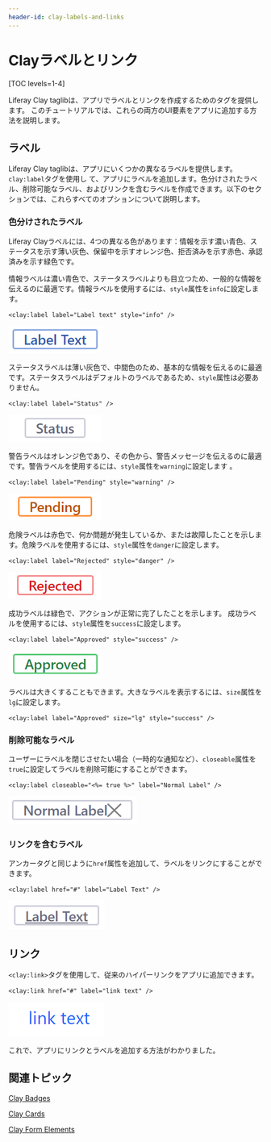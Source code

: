 ```yaml
---
header-id: clay-labels-and-links
---
```


# Clayラベルとリンク

[TOC levels=1-4]

Liferay Clay taglibは、アプリでラベルとリンクを作成するためのタグを提供します。
このチュートリアルでは、これらの両方のUI要素をアプリに追加する方法を説明します。

## ラベル

Liferay Clay taglibは、アプリにいくつかの異なるラベルを提供します。`clay:label`タグを使用し て、アプリにラベルを追加します。色分けされたラベル、削除可能なラベル、およびリンクを含むラベルを作成できます。以下のセクションでは、これらすべてのオプションについて説明します。

### 色分けされたラベル

Liferay Clayラベルには、4つの異なる色があります：情報を示す濃い青色、ステータスを示す薄い灰色、保留中を示すオレンジ色、拒否済みを示す赤色、承認済みを示す緑色です。

情報ラベルは濃い青色で、ステータスラベルよりも目立つため、一般的な情報を伝えるのに最適です。情報ラベルを使用するには、`style`属性を`info`に設定します。

    <clay:label label="Label text" style="info" />

![図1：情報ラベルは一般的な情報を伝えます。](../../../images/clay-taglib-label-info.png)

ステータスラベルは薄い灰色で、中間色のため、基本的な情報を伝えるのに最適です。ステータスラベルはデフォルトのラベルであるため、`style`属性は必要ありません。

    <clay:label label="Status" />

![図2：ステータスラベルは最も目立たず、基本的な情報を表示するのに最適です。](../../../images/clay-taglib-label-status.png)

警告ラベルはオレンジ色であり、その色から、警告メッセージを伝えるのに最適です。警告ラベルを使用するには、`style`属性を`warning`に設定します 。

    <clay:label label="Pending" style="warning" />

![図3：警告ラベルはユーザーに問題を通知しますが、アプリが破損することはありません。](../../../images/clay-taglib-label-warning.png)

危険ラベルは赤色で、何か問題が発生しているか、または故障したことを示します。危険ラベルを使用するには、`style`属性を`danger`に設定します。

    <clay:label label="Rejected" style="danger" />

![図4：危険ラベルは対処しなければならない緊急事態を伝えます。](../../../images/clay-taglib-label-danger.png)

成功ラベルは緑色で、アクションが正常に完了したことを示します。
成功ラベルを使用するには、`style`属性を`success`に設定します。

    <clay:label label="Approved" style="success" />

![図5：成功ラベルは、成功したアクションを示します。](../../../images/clay-taglib-label-success.png)

ラベルは大きくすることもできます。大きなラベルを表示するには、`size`属性を`lg`に設定します。

    <clay:label label="Approved" size="lg" style="success" />

### 削除可能なラベル

ユーザーにラベルを閉じさせたい場合（一時的な通知など）、`closeable`属性を`true`に設定してラベルを削除可能にすることができます。

    <clay:label closeable="<%= true %>" label="Normal Label" />

![図6：ラベルは削除可能です。](../../../images/clay-taglib-label-removable.png)

### リンクを含むラベル

アンカータグと同じように`href`属性を追加して、ラベルをリンクにすることができます。

    <clay:label href="#" label="Label Text" />

![図7：ラベルはリンクにすることもできます。](../../../images/clay-taglib-label-link.png)

## リンク

`<clay:link>`タグを使用して、従来のハイパーリンクをアプリに追加できます。

    <clay:link href="#" label="link text" />

![図8：Clay taglibはリンク要素も提供します。](../../../images/clay-taglib-link.png)

これで、アプリにリンクとラベルを追加する方法がわかりました。

## 関連トピック

[Clay Badges](/docs/7-1/tutorials/-/knowledge_base/t/clay-badges)

[Clay Cards](/docs/7-1/tutorials/-/knowledge_base/t/clay-cards)

[Clay Form Elements](/docs/7-1/tutorials/-/knowledge_base/t/clay-form-elements)
